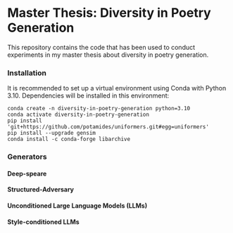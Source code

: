 # Master Thesis: Diversity in Poetry Generation
This repository contains the code that has been used to conduct experiments in my master thesis about diversity in poetry generation.

### Installation
It is recommended to set up a virtual environment using Conda with Python 3.10. Dependencies will be installed in this environment:
```
conda create -n diversity-in-poetry-generation python=3.10
conda activate diversity-in-poetry-generation
pip install 'git+https://github.com/potamides/uniformers.git#egg=uniformers'
pip install --upgrade gensim
conda install -c conda-forge libarchive
```


### Generators
#### Deep-speare
#### Structured-Adversary
#### Unconditioned Large Language Models (LLMs)
#### Style-conditioned LLMs
